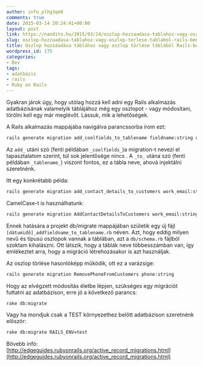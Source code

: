 ```yaml
---
author: info_plhg3qe0
comments: true
date: 2015-03-14 20:24:41+00:00
layout: post
link: https://nandito.hu/2015/03/14/oszlop-hozzaadasa-tablahoz-vagy-oszlop-torlese-tablabol-rails-ben/
slug: oszlop-hozzaadasa-tablahoz-vagy-oszlop-torlese-tablabol-rails-ben
title: Oszlop hozzáadása táblához vagy oszlop törlése táblából Rails-ben
wordpress_id: 175
categories:
- Dev
tags:
- adatbázis
- rails
- Ruby on Rails
---
```


Gyakran járok úgy, hogy utólag hozzá kell adni egy Rails alkalmazás adatbázisának valamelyik táblájához még egy oszlopot - vagy módosítani, törölni kell egy már meglévőt. Lássuk, mik a lehetőségek.

A Rails alkalmazás mappájába navigálva parancssorba írom ezt:

```bash
rails generate migration add_coolfields_to_tablename fieldname:string otherfield:string
```

Az `add_` utáni szó (fenti példában `_coolfields_`)a migration-t nevezi el tapasztalatom szerint, túl sok jelentősége nincs . A `_to_` utána szó (fenti példában `_tablename_`) viszont fontos, ez a tábla neve, ahová injektálni szeretnénk.

Itt egy konkrétabb példa:

```bash
rails generate migration add_contact_details_to_customers work_email:string private_email:string
```

CamelCase-t is használhatunk:

```bash
rails generate migration AddContactDetailsToCustomers work_email:string private_email:string
```

Ennek hatására a projekt db/migrate mappájában születik egy új fájl `[dátumidő]_addfieldname_to_tablename.rb` néven. Azt, hogy eddig milyen nevű és típusú oszlopok vannak a táblában, azt a `db/schema.rb` fájlból szoktam kihalászni. Ott látszik, hogy a táblák neve többesszámban van, így emlékeztet arra, hogy a migráció létrehozásakor is azt használjak.

Az oszlop törlése hasonlóképp működik, ott ez a varázsige:

```bash
rails generate migration RemovePhoneFromCustomers phone:string
```

Hogy az elvégzett módosítás életbe lépjen, szükséges egy migrációt futtatni az adatbázison, erre jó a következő parancs:

```bash
rake db:migrate
```

Vagy ha mondjuk csak a TEST környezethez belőtt adatbázison szeretnénk először:

```bash
rake db:migrate RAILS_ENV=test
```

Bővebb infó: [http://edgeguides.rubyonrails.org/active_record_migrations.html](http://edgeguides.rubyonrails.org/active_record_migrations.html)
